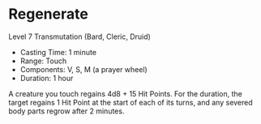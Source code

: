 # Regenerate
Level 7 Transmutation (Bard, Cleric, Druid)

- Casting Time: 1 minute
- Range: Touch
- Components: V, S, M (a prayer wheel)
- Duration: 1 hour

A creature you touch regains 4d8 + 15 Hit Points. For the duration, the target regains 1 Hit Point at the start of each of its turns, and any severed body parts regrow after 2 minutes.
